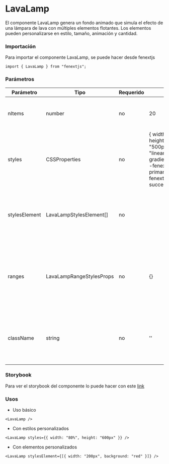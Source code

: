 # LavaLamp

El componente LavaLamp genera un fondo animado que simula el efecto de una lámpara de lava con múltiples elementos flotantes. Los elementos pueden personalizarse en estilo, tamaño, animación y cantidad.

### Importación

Para importar el componente LavaLamp, se puede hacer desde fenextjs

```tsx copy
import { LavaLamp } from "fenextjs";
```

### Parámetros

| Parámetro     | Tipo                     | Requerido | Default                                                                                                                                  | Descripcion                                                                                       |
| ------------- | ------------------------ | --------- | ---------------------------------------------------------------------------------------------------------------------------------------- | ------------------------------------------------------------------------------------------------- |
| nItems        | number                   | no        | 20                                                                                                                                       | Número de elementos flotantes en la lámpara de lava.                                              |
| styles        | CSSProperties            | no        | \{ width: "100%", height: "500px",background: "linear-gradient(45deg,var(--fenext-color-primary) 0%,var(--fenext-color-success) 100%)"\} | Estilos generales aplicados al contenedor de la lámpara de lava.                                  |
| stylesElement | LavaLampStylesElement[]  | no        |                                                                                                                                          | Estilos aplicados a los elementos individuales flotantes en la lámpara de lava.                   |
| ranges        | LavaLampRangeStylesProps | no        | \{\}                                                                                                                                     | Propiedades de rango aleatorio para determinar el movimiento, escala y posición de los elementos. |
| className     | string                   | no        | ''                                                                                                                                       | Clase CSS adicional para personalizar el contenedor del componente.                               |

### Storybook

Para ver el storybook del componente lo puede hacer con este [link](https://fenextjs-component-storybook.vercel.app/?path=/story/lavalamp-lavalamp--index)

### Usos

-   Uso básico

```tsx copy
<LavaLamp />
```

-   Con estilos personalizados

```tsx copy
<LavaLamp styles={{ width: "80%", height: "600px" }} />
```

-   Con elementos personalizados

```tsx copy
<LavaLamp stylesElement={[{ width: "200px", background: "red" }]} />
```
